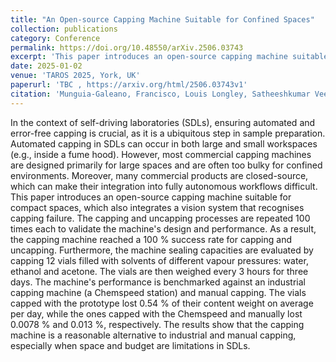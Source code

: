 ```yaml
---
title: "An Open-source Capping Machine Suitable for Confined Spaces"
collection: publications
category: Conference
permalink: https://doi.org/10.48550/arXiv.2506.03743
excerpt: 'This paper introduces an open-source capping machine suitable for compact spaces, which also integrates a vision system that recognises capping failure.'
date: 2025-01-02
venue: 'TAROS 2025, York, UK'
paperurl: 'TBC , https://arxiv.org/html/2506.03743v1'
citation: 'Munguia-Galeano, Francisco, Louis Longley, Satheeshkumar Veeramani, Zhengxue Zhou, Rob Clowes, Hatem Fakhruldeen, and Andrew I. Cooper. "An Open-source Capping Machine Suitable for Confined Spaces." arXiv preprint arXiv:2506.03743 (2025).'
---
```

In the context of self-driving laboratories (SDLs), ensuring automated and error-free capping is crucial, as it is a ubiquitous step in sample preparation. Automated capping in SDLs can occur in both large and small workspaces (e.g., inside a fume hood). However, most commercial capping machines are designed primarily for large spaces and are often too bulky for confined environments. Moreover, many commercial products are closed-source, which can make their integration into fully autonomous workflows difficult. This paper introduces an open-source capping machine suitable for compact spaces, which also integrates a vision system that recognises capping failure. The capping and uncapping processes are repeated 100 times each to validate the machine's design and performance. As a result, the capping machine reached a 100 % success rate for capping and uncapping. Furthermore, the machine sealing capacities are evaluated by capping 12 vials filled with solvents of different vapour pressures: water, ethanol and acetone. The vials are then weighed every 3 hours for three days. The machine's performance is benchmarked against an industrial capping machine (a Chemspeed station) and manual capping. The vials capped with the prototype lost 0.54 % of their content weight on average per day, while the ones capped with the Chemspeed and manually lost 0.0078 % and 0.013 %, respectively. The results show that the capping machine is a reasonable alternative to industrial and manual capping, especially when space and budget are limitations in SDLs.